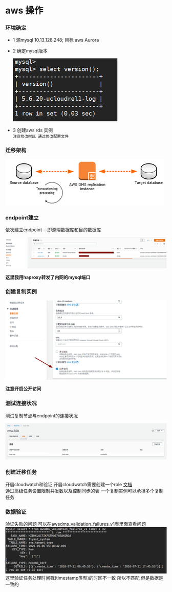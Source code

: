 # aws 操作


### 环境确定

- 1 源mysql 10.13.128.248; 目标 aws Aurora
- 2 确定mysql版本   
          
   ![mysql-ucloud](../static/ema-360.png)

- 3 创建aws rds 实例  
  `注意修改时区 通过修改配置文件 `

### 迁移架构

   ![dms](../static/dms.png)

### endpoint建立
 依次建立endpoint --即源端数据库和目的数据库
 

 ![endpoint](../static/mysql-endpoint.png)

**这里我用haproxy转发了内网的mysql端口**


### 创建复制实例

  ![replicate](../static/create-aws-replication.png)
  
  **注意开启公开访问**
  
  
### 测试连接状况

   测试复制节点与endpoint的连接状况
   
   ![test-connection](../static/test-connect.png)
   
  

### 创建迁移任务
   
   开启cloudwatch和验证 开启cloudwatch需要创建一个role [文档](https://aws.amazon.com/cn/premiumsupport/knowledge-center/dms-cloudwatch-logs-not-appearing/)   
   通过高级任务设置限制并发数以及控制同步的表
   一个复制实例可以承担多个复制任务
   
### 数据验证
   验证失败的问题 可以在awsdms_validation_failures_v1表里面查看问题
   ![validate_problem](../static/aws-validate.jpg)
   这里验证任务处理时间戳(timestamp类型)的时区不一致 所以不匹配 但是数据是一致的 




   
   
   
   

    

